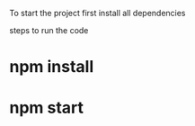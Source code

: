 

To start the project first install all dependencies


steps to run the code

# npm install

# npm start
